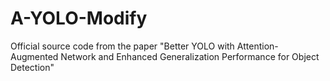 # A-YOLO-Modify
Official source code from the paper "Better YOLO with Attention-Augmented Network and Enhanced Generalization Performance for Object Detection"
